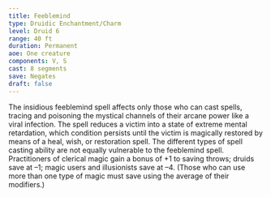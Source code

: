 ```yaml
---
title: Feeblemind
type: Druidic Enchantment/Charm
level: Druid 6
range: 40 ft
duration: Permanent
aoe: One creature
components: V, S
cast: 8 segments
save: Negates
draft: false
---
```


The insidious feeblemind spell affects only those who can cast spells, tracing and poisoning the mystical channels of their arcane power like a viral infection. The spell reduces a victim into a state of extreme mental retardation, which condition persists until the victim is magically restored by means of a heal, wish, or restoration spell. The different types of spell casting ability are not equally vulnerable to the feeblemind spell. Practitioners of clerical magic gain a bonus of +1 to saving throws; druids save at –1; magic users and illusionists save at –4. (Those who can use more than one type of magic must save using the average of their modifiers.)
